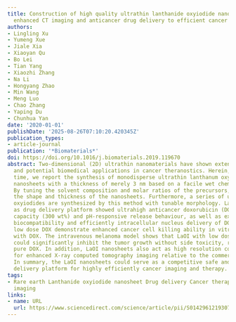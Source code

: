 ```yaml
---
title: Construction of high quality ultrathin lanthanide oxyiodide nanosheets for
  enhanced CT imaging and anticancer drug delivery to efficient cancer theranostics
authors:
- Lingling Xu
- Yumeng Xue
- Jiale Xia
- Xiaoyan Qu
- Bo Lei
- Tian Yang
- Xiaozhi Zhang
- Na Li
- Hongyang Zhao
- Min Wang
- Meng Luo
- Chao Zhang
- Yaping Du
- Chunhua Yan
date: '2020-01-01'
publishDate: '2025-08-26T07:10:20.420345Z'
publication_types:
- article-journal
publication: '*Biomaterials*'
doi: https://doi.org/10.1016/j.biomaterials.2019.119670
abstract: Two-dimensional (2D) ultrathin nanomaterials have shown extensive attention
  and potential biomedical applications in cancer theranostics. Herein, for the first
  time, we report the synthesis of monodisperse ultrathin lanthanum oxyiodide (LaOI)
  nanosheets with a thickness of merely 3 nm based on a facile wet chemistry strategy.
  By tuning the solvent composition and molar ratios of the precursors, we can modulate
  the shape and thickness of the nanosheets. Furthermore, a series of ultrathin lanthanide
  oxyiodides are synthesized by this method with tunable morphology. LaOI nanosheets
  as drug delivery platform showed ultrahigh anticancer doxorubicin (DOX) loading
  capacity (300 wt%) and pH-responsive release behaviour, as well as excellent cellular
  biocompatibility and efficiently intracellular nucleus delivery of DOX. LaOI with
  low dose DOX demonstrate enhanced cancer cell killing ability in vitro compared
  with DOX. The intravenous melanoma model shows that LaOI with low dose (1 mg mL−1)
  could significantly inhibit the tumor growth without side toxicity, relative to
  pure DOX. In addition, LaOI nanosheets also act as high resolution contrast agent
  for enhanced X-ray computed tomography imaging relative to the commercial iohexol.
  In summary, the LaOI nanosheets could serve as a competitive safe and low dose drug
  delivery platform for highly efficiently cancer imaging and therapy.
tags:
- Rare earth Lanthanide oxyiodide nanosheet Drug delivery Cancer therapy X-ray CT
  imaging
links:
- name: URL
  url: https://www.sciencedirect.com/science/article/pii/S0142961219307690
---
```

